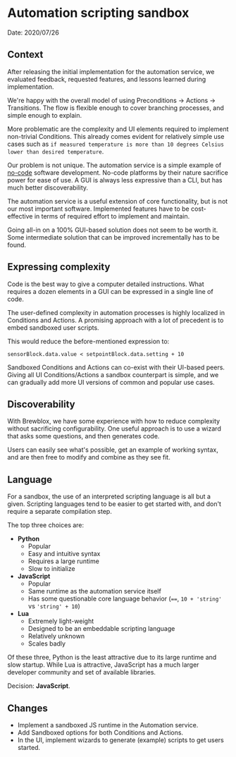 # Automation scripting sandbox

Date: 2020/07/26

## Context

After releasing the initial implementation for the automation service,
we evaluated feedback, requested features, and lessons learned during implementation.

We're happy with the overall model of using Preconditions -> Actions -> Transitions.
The flow is flexible enough to cover branching processes, and simple enough to explain.

More problematic are the complexity and UI elements required to implement non-trivial Conditions.
This already comes evident for relatively simple use cases such as 
`if measured temperature is more than 10 degrees Celsius lower than desired temperature`.

Our problem is not unique. The automation service is a simple example of [no-code](https://hackernoon.com/10-low-code-and-no-code-application-development-platforms-ew513y8q) software development.
No-code platforms by their nature sacrifice power for ease of use.
A GUI is always less expressive than a CLI, but has much better discoverability.

The automation service is a useful extension of core functionality, but is not our most important software.
Implemented features have to be cost-effective in terms of required effort to implement and maintain.

Going all-in on a 100% GUI-based solution does not seem to be worth it.
Some intermediate solution that can be improved incrementally has to be found.

## Expressing complexity

Code is the best way to give a computer detailed instructions.
What requires a dozen elements in a GUI can be expressed in a single line of code.

The user-defined complexity in automation processes is highly localized in Conditions and Actions.
A promising approach with a lot of precedent is to embed sandboxed user scripts.

This would reduce the before-mentioned expression to:
```
sensorBlock.data.value < setpointBlock.data.setting + 10
```

Sandboxed Conditions and Actions can co-exist with their UI-based peers.
Giving all UI Conditions/Actions a sandbox counterpart is simple,
and we can gradually add more UI versions of common and popular use cases.

## Discoverability

With Brewblox, we have some experience with how to reduce complexity without sacrificing configurability.
One useful approach is to use a wizard that asks some questions, and then generates code.

Users can easily see what's possible, get an example of working syntax,
and are then free to modify and combine as they see fit.

## Language

For a sandbox, the use of an interpreted scripting language is all but a given.
Scripting languages tend to be easier to get started with, and don't require a separate compilation step.

The top three choices are:

- **Python**
  - Popular
  - Easy and intuitive syntax
  - Requires a large runtime
  - Slow to initialize
- **JavaScript**
  - Popular
  - Same runtime as the automation service itself
  - Has some questionable core language behavior (`==`, `10 + 'string'` vs `'string' + 10`)
- **Lua**
  - Extremely light-weight
  - Designed to be an embeddable scripting language
  - Relatively unknown
  - Scales badly

Of these three, Python is the least attractive due to its large runtime and slow startup.
While Lua is attractive, JavaScript has a much larger developer community and set of available libraries.

Decision: **JavaScript**.

## Changes

- Implement a sandboxed JS runtime in the Automation service.
- Add Sandboxed options for both Conditions and Actions.
- In the UI, implement wizards to generate (example) scripts to get users started.
